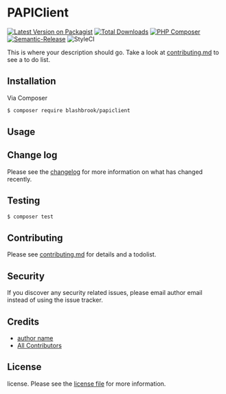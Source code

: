 # PAPIClient

[![Latest Version on Packagist][ico-version]][link-packagist]
[![Total Downloads][ico-downloads]][link-downloads]
[![PHP Composer](https://github.com/blashbrook/papiclient/actions/workflows/php.yml/badge.svg)](https://github.com/blashbrook/papiclient/actions/workflows/php.yml)
[![Semantic-Release](https://github.com/blashbrook/papiclient/actions/workflows/semantic-release.yml/badge.svg)](https://github.com/blashbrook/papiclient/actions/workflows/semantic-release.yml)
![StyleCI](https://github.styleci.io/repos/318002634/shield)

This is where your description should go. Take a look at [contributing.md](contributing.md) to see a to do list.

## Installation

Via Composer

``` bash
$ composer require blashbrook/papiclient
```

## Usage

## Change log

Please see the [changelog](changelog.md) for more information on what has changed recently.

## Testing

``` bash
$ composer test
```

## Contributing

Please see [contributing.md](contributing.md) for details and a todolist.

## Security

If you discover any security related issues, please email author email instead of using the issue tracker.

## Credits

- [author name][link-author]
- [All Contributors][link-contributors]

## License

license. Please see the [license file](license.md) for more information.

[ico-version]: https://img.shields.io/packagist/v/blashbrook/papiclient.svg?style=flat-square
[ico-downloads]: https://img.shields.io/packagist/dt/blashbrook/papiclient.svg?style=flat-square
[ico-travis]: https://img.shields.io/travis/blashbrook/papiclient/master.svg?style=flat-square
[ico-styleci]: https://styleci.io/repos/12345678/shield

[link-packagist]: https://packagist.org/packages/blashbrook/papiclient
[link-downloads]: https://packagist.org/packages/blashbrook/papiclient
[link-travis]: https://travis-ci.org/blashbrook/papiclient
[link-styleci]: https://styleci.io/repos/12345678
[link-author]: https://github.com/blashbrook
[link-contributors]: ../../contributors
